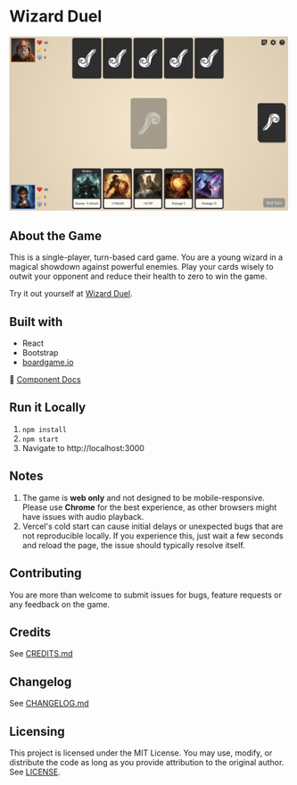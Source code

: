 # Wizard Duel

<img src=".github/game-screenshot.png" alt="game screenshot" width="500">

## About the Game

This is a single-player, turn-based card game. You are a young wizard in a magical showdown against powerful enemies. Play your cards wisely to outwit your opponent and reduce their health to zero to win the game.

Try it out yourself at [Wizard Duel](https://wizard-duel-ten.vercel.app/).

## Built with

- React
- Bootstrap
- [boardgame.io](https://boardgame.io/)

📘 [Component Docs](https://ruichen199801.github.io/wizard-duel/)

## Run it Locally

1. `npm install`
2. `npm start`
3. Navigate to http://localhost:3000

## Notes

1. The game is **web only** and not designed to be mobile-responsive. Please use **Chrome** for the best experience, as other browsers might have issues with audio playback.
2. Vercel's cold start can cause initial delays or unexpected bugs that are not reproducible locally. If you experience this, just wait a few seconds and reload the page, the issue should typically resolve itself.

## Contributing

You are more than welcome to submit issues for bugs, feature requests or any feedback on the game.

## Credits

See [CREDITS.md](./CREDITS.md)

## Changelog

See [CHANGELOG.md](./CHANGELOG.md)

## Licensing

This project is licensed under the MIT License. You may use, modify, or distribute the code as long as you provide attribution to the original author. See [LICENSE](./LICENSE).
